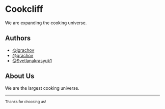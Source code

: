# Cookcliff

We are expanding the cooking universe.


## Authors

- [@lgrachov](https://www.github.com/lgrachov)
- [@grachov](https://www.github.com/grachov)
- [@Svetlanakrasyuk1](https://www.github.com/Svetlanakrasyuk1)

## About Us
We are the largest cooking universe.

***

<sub>Thanks for choosing us!<sub>
